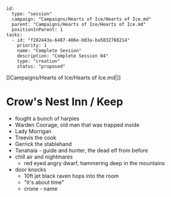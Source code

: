 
```RpgManager4
id: 
  type: "session"
  campaign: "Campaigns/Hearts of Ice/Hearts of Ice.md"
  parent: "Campaigns/Hearts of Ice/Hearts of Ice.md"
  positionInParent: 1
tasks: 
  - id: "f282443a-6487-406e-b03a-ba5832768214"
    priority: 1
    name: "Complete Session"
    description: "Complete Session 04"
    type: "creation"
    status: "proposed"
```

[[Campaigns/Hearts of Ice/Hearts of Ice.md|]]

# Crow's Nest Inn / Keep

- fought a bunch of harpies
- Warden Coorage, old man that was trapped inside
- Lady Morrigan
- Treevis the cook
- Gerrick the stablehand
- Tanahaia - guide and hunter, the dead elf from before
- chill air and nightmares
	- red eyed angry dwarf, hammering deep in the mountains
- door knocks
	- 10ft jet black raven hops into the room
	- "it's about time"
	- crone - name
